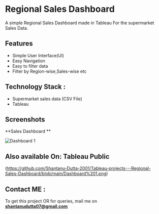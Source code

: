 
# Regional Sales Dashboard

A simple Regional Sales Dashboard made in Tableau For the supermarket Sales Data.



## Features

- Simple User Interface(UI)
- Easy Navigation
- Easy to filter data
- Filter by Region-wise,Sales-wise etc
 





## Technology Stack :

- Supermarket sales data (CSV File)
- Tableau 
## Screenshots

**Sales Dashboard **

![Dashboard 1](https://user-images.githubusercontent.com/100015171/186190378-6e4703a5-a7ef-4947-b2ae-048b117719f5.png)



## Also available On: Tableau Public
(https://github.com/Shantanu-Dutta-2001/Tableau-projects---Regional-Sales-Dashboard/blob/main/Dashboard%201.png)






## Contact ME : 

To get this project OR for queries, mail me on **shantanudutta07@gmail.com**


